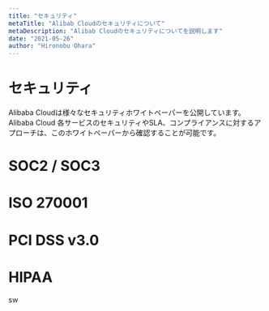 ```yaml
---
title: "セキュリティ"
metaTitle: "Alibab Cloudのセキュリティについて"
metaDescription: "Alibab Cloudのセキュリティについてを説明します"
date: "2021-05-26"
author: "Hironobu Ohara"
---
```




# セキュリティ

Alibaba Cloudは様々なセキュリティホワイトペーパーを公開しています。
Alibaba Cloud 各サービスのセキュリティやSLA、コンプライアンスに対するアプローチは、このホワイトペーパーから確認することが可能です。


# SOC2 / SOC3

# ISO 270001


# PCI DSS v3.0

# HIPAA


sw

